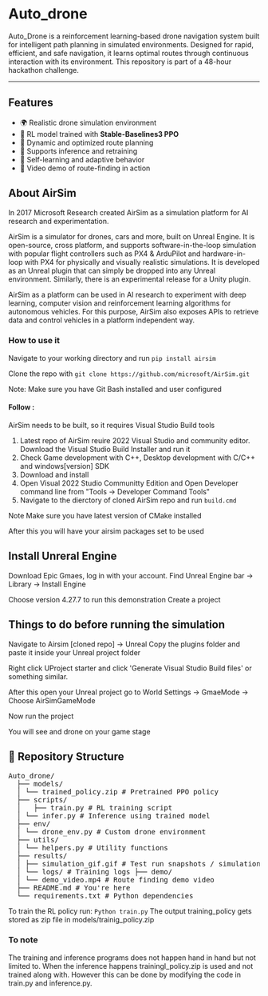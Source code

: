 # Auto_drone
Auto_Drone is a reinforcement learning-based drone navigation system built for intelligent path planning in simulated environments. Designed for rapid, efficient, and safe navigation, it learns optimal routes through continuous interaction with its environment. This repository is part of a 48-hour hackathon challenge.

---

## Features

- 🌍 Realistic drone simulation environment
- 🧠 RL model trained with **Stable-Baselines3 PPO**
- 🧭 Dynamic and optimized route planning
- 🤖 Supports inference and retraining
- 🔁 Self-learning and adaptive behavior
- 🎥 Video demo of route-finding in action

## About AirSim

In 2017 Microsoft Research created AirSim as a simulation platform for AI research and experimentation.

AirSim is a simulator for drones, cars and more, built on Unreal Engine. It is open-source, cross platform, and supports software-in-the-loop simulation with popular flight controllers such as PX4 & ArduPilot and hardware-in-loop with PX4 for physically and visually realistic simulations. It is developed as an Unreal plugin that can simply be dropped into any Unreal environment. Similarly, there is an experimental release for a Unity plugin.

AirSim as a platform can be used in AI research to experiment with deep learning, computer vision and reinforcement learning algorithms for autonomous vehicles. For this purpose, AirSim also exposes APIs to retrieve data and control vehicles in a platform independent way.

### How to use it
Navigate to your working directory and run
 `pip install airsim`
 
Clone the repo with `git clone https://github.com/microsoft/AirSim.git`

Note: Make sure you have Git Bash installed and user configured
#### Follow :
AirSim needs to be built, so it requires Visual Studio Build tools
1. Latest repo of AirSim reuire 2022 Visual Studio and community editor. Download the Visual Studio Build Installer and run it
2. Check Game development with C++, Desktop development with C/C++ and windows[version] SDK
3. Download and install
4. Open Visual 2022 Studio Communitty Edition and Open Developer command line from "Tools -> Developer Command Tools"
5. Navigate to the dierctory of cloned AirSim repo and run `build.cmd`

Note Make sure you have latest version of CMake installed

After this you will have your airsim packages set to be used

## Install Unreral Engine
Download Epic Gmaes, log in with your account.
Find Unreal Engine bar -> Library -> Install Engine

Choose version 4.27.7 to run this demonstration
Create a project

## Things to do before running the simulation
Navigate to Airsim [cloned repo] -> Unreal
Copy the plugins folder and paste it inside your Unreal project folder

Right click UProject starter and click 'Generate Visual Studio Build files' or something similar.

After this open your Unreal project go to World Settings -> GmaeMode -> Choose AirSimGameMode

Now run the project

You will see and drone on your game stage

## 📁 Repository Structure

<pre>Auto_drone/ 
  ├── models/
  │ └── trained_policy.zip # Pretrained PPO policy 
  ├── scripts/
  │   ├── train.py # RL training script 
  │ └── infer.py # Inference using trained model 
  ├── env/ 
  │ └── drone_env.py # Custom drone environment 
  ├── utils/ 
  │ └── helpers.py # Utility functions
  ├── results/ 
  │ ├── simulation_gif.gif # Test run snapshots / simulation GIF 
  │ └── logs/ # Training logs ├── demo/ 
  │ └── demo_video.mp4 # Route finding demo video 
  ├── README.md # You're here 
  └── requirements.txt # Python dependencies</pre>

To train the RL policy run:
```Python train.py```
The output training_policy gets stored as zip file in models/trainig_policy.zip

### To note
The training and inference programs does not happen hand in hand but not limited to. When the inference happens trainingI_policy.zip is used and not trained along with. However this can be done by modifying the code in train.py and inference.py.

